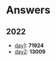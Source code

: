 # Answers
## 2022
- [day1](https://adventofcode.com/2022/day1): **71924**
- [day2](https://adventofcode.com/2022/day2): **13009**
